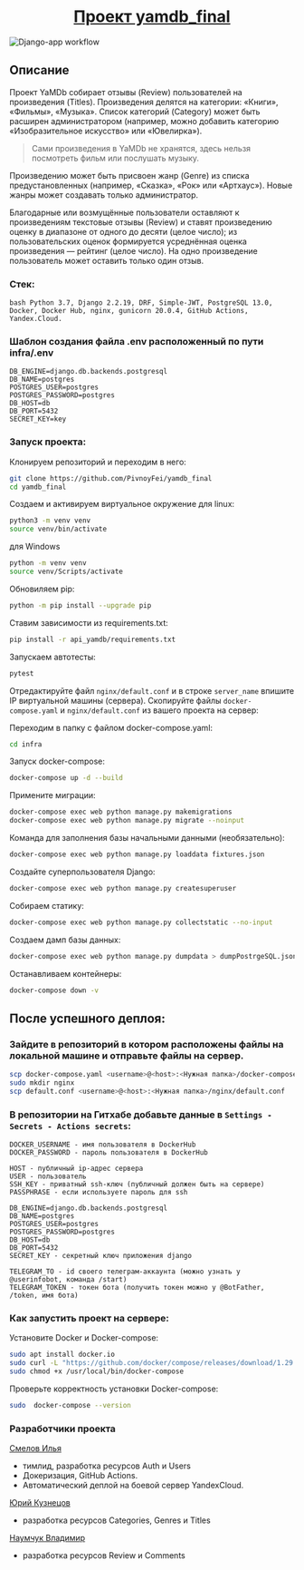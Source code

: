 <h1 align="center"><a target="_blank" href="https://github.com/PivnoyFei/yamdb_final/">Проект yamdb_final</a></h1>

![Django-app workflow](https://github.com/PivnoyFei/yamdb_final/actions/workflows/yamdb_workflow.yml/badge.svg)

## Описание
Проект YaMDb собирает отзывы (Review) пользователей на произведения (Titles). Произведения делятся на категории: «Книги», «Фильмы», «Музыка». Список категорий (Category) может быть расширен администратором (например, можно добавить категорию «Изобразительное искусство» или «Ювелирка»).

> Сами произведения в YaMDb не хранятся, здесь нельзя посмотреть фильм или послушать музыку.

Произведению может быть присвоен жанр (Genre) из списка предустановленных (например, «Сказка», «Рок» или «Артхаус»). Новые жанры может создавать только администратор.

Благодарные или возмущённые пользователи оставляют к произведениям текстовые отзывы (Review) и ставят произведению оценку в диапазоне от одного до десяти (целое число); из пользовательских оценок формируется усреднённая оценка произведения — рейтинг (целое число). На одно произведение пользователь может оставить только один отзыв.

### Стек:
```bash Python 3.7, Django 2.2.19, DRF, Simple-JWT, PostgreSQL 13.0, Docker, Docker Hub, nginx, gunicorn 20.0.4, GitHub Actions, Yandex.Cloud.```

### Шаблон создания файла .env расположенный по пути infra/.env
```
DB_ENGINE=django.db.backends.postgresql
DB_NAME=postgres
POSTGRES_USER=postgres
POSTGRES_PASSWORD=postgres
DB_HOST=db
DB_PORT=5432
SECRET_KEY=key
```

### Запуск проекта:
Клонируем репозиторий и переходим в него:
```bash
git clone https://github.com/PivnoyFei/yamdb_final
cd yamdb_final
```
Создаем и активируем виртуальное окружение для linux:
```bash
python3 -m venv venv
source venv/bin/activate
```
для Windows
```bash
python -m venv venv
source venv/Scripts/activate
```
Обновиляем pip:
```bash
python -m pip install --upgrade pip
```
Ставим зависимости из requirements.txt:
```bash
pip install -r api_yamdb/requirements.txt
```
Запускаем автотесты:
```bash
pytest
```

Отредактируйте файл ```nginx/default.conf``` и в строке ```server_name``` впишите IP виртуальной машины (сервера).
Скопируйте файлы ```docker-compose.yaml``` и ```nginx/default.conf``` из вашего проекта на сервер:


Переходим в папку с файлом docker-compose.yaml:
```bash
cd infra
```
Запуск docker-compose:
```bash
docker-compose up -d --build
```
Примените миграции:
```bash
docker-compose exec web python manage.py makemigrations
docker-compose exec web python manage.py migrate --noinput
```
Команда для заполнения базы начальными данными (необязательно):
```bash
docker-compose exec web python manage.py loaddata fixtures.json
```
Создайте суперпользователя Django:
```bash
docker-compose exec web python manage.py createsuperuser
```
Собираем статику:
```bash
docker-compose exec web python manage.py collectstatic --no-input
```
Создаем дамп базы данных:
```bash
docker-compose exec web python manage.py dumpdata > dumpPostrgeSQL.json
```
Останавливаем контейнеры:
```bash
docker-compose down -v
```

## После успешного деплоя:
### Зайдите в репозиторий в котором расположены файлы на локальной машине и отправьте файлы на сервер.
```bash
scp docker-compose.yaml <username>@<host>:<Нужная папка>/docker-compose.yaml
sudo mkdir nginx
scp default.conf <username>@<host>:<Нужная папка>/nginx/default.conf
```
### В репозитории на Гитхабе добавьте данные в ```Settings - Secrets - Actions secrets```:
```
DOCKER_USERNAME - имя пользователя в DockerHub
DOCKER_PASSWORD - пароль пользователя в DockerHub

HOST - публичный ip-адрес сервера
USER - пользователь
SSH_KEY - приватный ssh-ключ (публичный должен быть на сервере)
PASSPHRASE - если используете пароль для ssh

DB_ENGINE=django.db.backends.postgresql
DB_NAME=postgres
POSTGRES_USER=postgres
POSTGRES_PASSWORD=postgres
DB_HOST=db
DB_PORT=5432
SECRET_KEY - секретный ключ приложения django

TELEGRAM_TO - id своего телеграм-аккаунта (можно узнать у @userinfobot, команда /start)
TELEGRAM_TOKEN - токен бота (получить токен можно у @BotFather, /token, имя бота)
```

### Как запустить проект на сервере:
Установите Docker и Docker-compose:
```bash
sudo apt install docker.io
sudo curl -L "https://github.com/docker/compose/releases/download/1.29.2/docker-compose-$(uname -s)-$(uname -m)" -o /usr/local/bin/docker-compose
sudo chmod +x /usr/local/bin/docker-compose
```
Проверьте корректность установки Docker-compose:
```bash
sudo  docker-compose --version
```

### Разработчики проекта
[Смелов Илья](https://github.com/PivnoyFei)
- тимлид, разработка ресурсов Auth и Users
- Докеризация, GitHub Actions.
- Автоматический деплой на боевой сервер YandexCloud.

[Юрий Кузнецов](https://github.com/KuznetsovYury)
- разработка ресурсов Categories, Genres и Titles

[Наумчук Владимир](https://github.com/arcievil)
- разработка ресурсов Review и Comments
